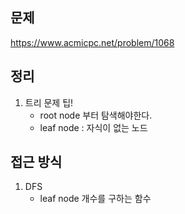 ## 문제 
https://www.acmicpc.net/problem/1068

## 정리
1. 트리 문제 팁!
    - root node 부터 탐색해야한다.
    - leaf node : 자식이 없는 노드

## 접근 방식
1. DFS
    - leaf node 개수를 구하는 함수